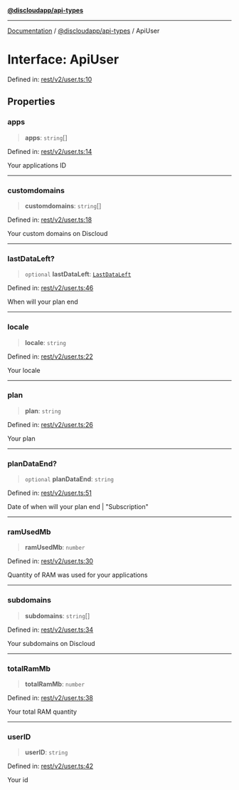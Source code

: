 [**@discloudapp/api-types**](../README.md)

***

[Documentation](../../../packages.md) / [@discloudapp/api-types](../README.md) / ApiUser

# Interface: ApiUser

Defined in: [rest/v2/user.ts:10](https://github.com/discloud/discloud.app/blob/1458affc9a022eb2fc5fe37e7b3b002130b2fdad/packages/api-types/rest/v2/user.ts#L10)

## Properties

### apps

> **apps**: `string`[]

Defined in: [rest/v2/user.ts:14](https://github.com/discloud/discloud.app/blob/1458affc9a022eb2fc5fe37e7b3b002130b2fdad/packages/api-types/rest/v2/user.ts#L14)

Your applications ID

***

### customdomains

> **customdomains**: `string`[]

Defined in: [rest/v2/user.ts:18](https://github.com/discloud/discloud.app/blob/1458affc9a022eb2fc5fe37e7b3b002130b2fdad/packages/api-types/rest/v2/user.ts#L18)

Your custom domains on Discloud

***

### lastDataLeft?

> `optional` **lastDataLeft**: [`LastDataLeft`](LastDataLeft.md)

Defined in: [rest/v2/user.ts:46](https://github.com/discloud/discloud.app/blob/1458affc9a022eb2fc5fe37e7b3b002130b2fdad/packages/api-types/rest/v2/user.ts#L46)

When will your plan end

***

### locale

> **locale**: `string`

Defined in: [rest/v2/user.ts:22](https://github.com/discloud/discloud.app/blob/1458affc9a022eb2fc5fe37e7b3b002130b2fdad/packages/api-types/rest/v2/user.ts#L22)

Your locale

***

### plan

> **plan**: `string`

Defined in: [rest/v2/user.ts:26](https://github.com/discloud/discloud.app/blob/1458affc9a022eb2fc5fe37e7b3b002130b2fdad/packages/api-types/rest/v2/user.ts#L26)

Your plan

***

### planDataEnd?

> `optional` **planDataEnd**: `string`

Defined in: [rest/v2/user.ts:51](https://github.com/discloud/discloud.app/blob/1458affc9a022eb2fc5fe37e7b3b002130b2fdad/packages/api-types/rest/v2/user.ts#L51)

Date of when will your plan end
| "Subscription"

***

### ramUsedMb

> **ramUsedMb**: `number`

Defined in: [rest/v2/user.ts:30](https://github.com/discloud/discloud.app/blob/1458affc9a022eb2fc5fe37e7b3b002130b2fdad/packages/api-types/rest/v2/user.ts#L30)

Quantity of RAM was used for your applications

***

### subdomains

> **subdomains**: `string`[]

Defined in: [rest/v2/user.ts:34](https://github.com/discloud/discloud.app/blob/1458affc9a022eb2fc5fe37e7b3b002130b2fdad/packages/api-types/rest/v2/user.ts#L34)

Your subdomains on Discloud

***

### totalRamMb

> **totalRamMb**: `number`

Defined in: [rest/v2/user.ts:38](https://github.com/discloud/discloud.app/blob/1458affc9a022eb2fc5fe37e7b3b002130b2fdad/packages/api-types/rest/v2/user.ts#L38)

Your total RAM quantity

***

### userID

> **userID**: `string`

Defined in: [rest/v2/user.ts:42](https://github.com/discloud/discloud.app/blob/1458affc9a022eb2fc5fe37e7b3b002130b2fdad/packages/api-types/rest/v2/user.ts#L42)

Your id
